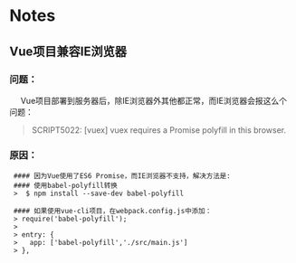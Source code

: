 # Notes
## Vue项目兼容IE浏览器
###    问题：
      Vue项目部署到服务器后，除IE浏览器外其他都正常，而IE浏览器会报这么个问题：
> SCRIPT5022: [vuex] vuex requires a Promise polyfill in this browser.
    
###   原因：

     #### 因为Vue使用了ES6 Promise，而IE浏览器不支持，解决方法是: 
     #### 使用babel-polyfill转换 
     >  $ npm install --save-dev babel-polyfill
     
     #### 如果使用vue-cli项目，在webpack.config.js中添加：
     > require('babel-polyfill');
     >
     > entry: {
     >   app: ['babel-polyfill','./src/main.js']
     > },
